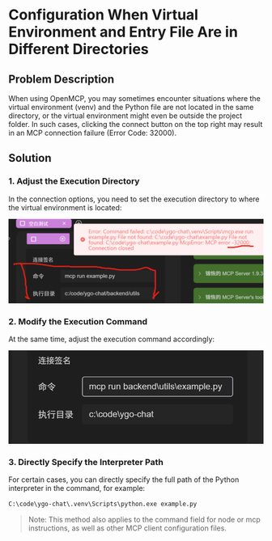 # Configuration When Virtual Environment and Entry File Are in Different Directories

## Problem Description

When using OpenMCP, you may sometimes encounter situations where the virtual environment (venv) and the Python file are not located in the same directory, or the virtual environment might even be outside the project folder. In such cases, clicking the connect button on the top right may result in an MCP connection failure (Error Code: 32000).

## Solution

### 1. Adjust the Execution Directory

In the connection options, you need to set the execution directory to where the virtual environment is located:

![MCP Connection Options Interface](./images/before-path-changed.png)

### 2. Modify the Execution Command

At the same time, adjust the execution command accordingly:

![Example of Modified Execution Command](./images/after-path-changed.png)

### 3. Directly Specify the Interpreter Path

For certain cases, you can directly specify the full path of the Python interpreter in the command, for example:

```bash
C:\code\ygo-chat\.venv\Scripts\python.exe example.py
```

> Note: This method also applies to the command field for node or mcp instructions, as well as other MCP client configuration files.
